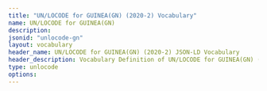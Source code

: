 ```yaml
---
title: "UN/LOCODE for GUINEA(GN) (2020-2) Vocabulary"
name: UN/LOCODE for GUINEA(GN) 
description: 
jsonid: "unlocode-gn"
layout: vocabulary
header_name: UN/LOCODE for GUINEA(GN) (2020-2) JSON-LD Vocabulary
header_description: Vocabulary Definition of UN/LOCODE for GUINEA(GN) (2020-2) semantics in HTML format. JSON-LD format is available at [unlocode-gn.jsonld](/vocabulary/unlocode-gn.jsonld)
type: unlocode
options:
---
```

